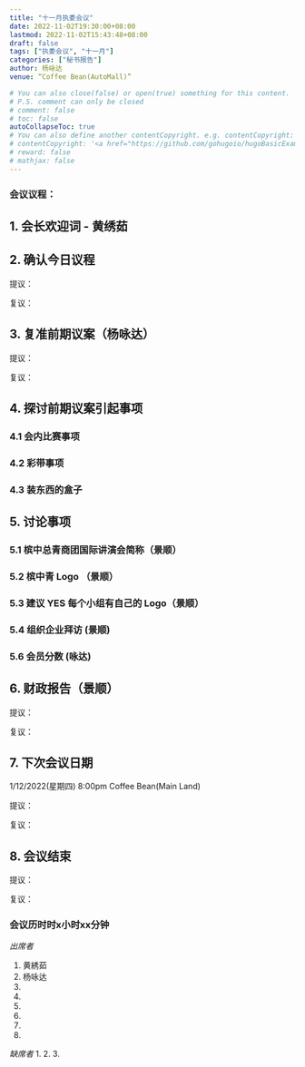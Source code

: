 ```yaml
---
title: "十一月执委会议"
date: 2022-11-02T19:30:00+08:00
lastmod: 2022-11-02T15:43:48+08:00
draft: false
tags: ["执委会议", "十一月"]
categories: ["秘书报告"]
author: 杨咏达
venue: “Coffee Bean(AutoMall)”

# You can also close(false) or open(true) something for this content.
# P.S. comment can only be closed
# comment: false
# toc: false
autoCollapseToc: true
# You can also define another contentCopyright. e.g. contentCopyright: "This is another copyright."
# contentCopyright: '<a href="https://github.com/gohugoio/hugoBasicExample" rel="noopener" target="_blank">See origin</a>'
# reward: false
# mathjax: false
---
```


### 会议议程：
## 1. 会长欢迎词 - 黄绣茹


## 2. 确认今日议程
提议： 

复议：
 
      
## 3. 复准前期议案（杨咏达）
提议：

复议：

## 4. 探讨前期议案引起事项
  ### 4.1 会内比赛事项
  ### 4.2 彩带事项
  ### 4.3 装东西的盒子





## 5. 讨论事项
### 5.1 槟中总青商团国际讲演会简称（景顺）

### 5.2 槟中青 Logo （景顺）
  
### 5.3 建议 YES 每个小组有自己的 Logo（景顺）
  
### 5.4 组织企业拜访 (景顺)
### 5.6 会员分数 (咏达)

  

## 6. 财政报告（景顺）


  提议：

  复议：

## 7. 下次会议日期
1/12/2022(星期四) 8:00pm Coffee Bean(Main Land)

提议：

复议：

## 8. 会议结束
提议：

复议：


### 会议历时时x小时xx分钟


*出席者*
1. 黄綉茹
2. 杨咏达
3. 
4. 
5. 
6. 
7.
8. 

*缺席者*
1.
2.
3.